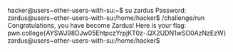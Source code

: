 hacker@users~other-users-with-su:~$ su zardus
Password: 
zardus@users~other-users-with-su:/home/hacker$ /challenge/run
Congratulations, you have become Zardus! Here is your flag:
pwn.college{AYSWJ98DJw05EhtpczYrpjKT0z-.QX2UDN1wSO0AzNzEzW}
zardus@users~other-users-with-su:/home/hacker$ 


